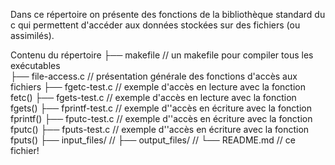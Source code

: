 Dans ce répertoire on présente des fonctions de la bibliothèque standard du c
 qui permettent d'accéder aux données stockées sur des fichiers (ou assimilés).

Contenu du répertoire
├── makefile        // un makefile pour compiler tous les exécutables      
├── file-access.c   // présentation générale des fonctions d'accès aux fichiers
├── fgetc-test.c    // exemple d'accès en lecture avec la fonction fetc()
├── fgets-test.c    // exemple d'accès en lecture avec la fonction fgets()
├── fprintf-test.c  // exemple d''accès en écriture avec la fonction fprintf()
├── fputc-test.c    // exemple d''accès en écriture avec la fonction fputc()
├── fputs-test.c    // exemple d''accès en écriture avec la fonction fputs()
├── input_files/    //
├── output_files/   //
└── README.md       // ce fichier!